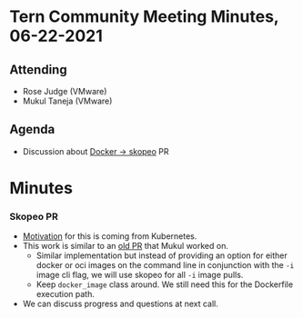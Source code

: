 # Tern Community Meeting Minutes, 06-22-2021

## Attending
* Rose Judge (VMware)
* Mukul Taneja (VMware)

## Agenda
* Discussion about [Docker -> skopeo](https://github.com/tern-tools/tern/issues/948) PR

# Minutes

### Skopeo PR
* [Motivation](https://kubernetes.io/blog/2020/12/02/dont-panic-kubernetes-and-docker/) for this is coming from Kubernetes.
* This work is similar to an [old PR](https://github.com/tern-tools/tern/pull/712) that Mukul worked on.
    * Similar implementation but instead of providing an option for either docker or oci images on the command line in conjunction with the `-i` image cli flag, we will use skopeo for all `-i` image pulls. 
    * Keep `docker_image` class around. We still need this for the Dockerfile execution path.
* We can discuss progress and questions at next call.
